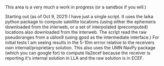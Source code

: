 This area is a very much a work in progress (or a sandbox if you will.)

Starting out (as of Oct 9, 2021) I have just a single script.  It uses
the laika python package to compute satellite locations (using either
the ephemeris downloaded from the interweb, or a set of interpolated
(precomputed) locations also downloaded from the interweb.  The script
read the raw pseudoranges from a ublox9 (using gpsd as the
intermediate interface.)  For initial tests I am seeing results in the
5-10m errror relative to the receivers own internal/proprietary
solution.  This also uses the UMN NavPy package (which you can google
for) to compute lla2ecef because the receiver is reporting it's
internal solution in LLA and the raw solution is in ECEF.